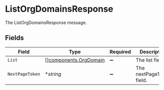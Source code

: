 # ListOrgDomainsResponse

The ListOrgDomainsResponse message.


## Fields

| Field                                                          | Type                                                           | Required                                                       | Description                                                    |
| -------------------------------------------------------------- | -------------------------------------------------------------- | -------------------------------------------------------------- | -------------------------------------------------------------- |
| `List`                                                         | [][components.OrgDomain](../../models/components/orgdomain.md) | :heavy_minus_sign:                                             | The list field.                                                |
| `NextPageToken`                                                | **string*                                                      | :heavy_minus_sign:                                             | The nextPageToken field.                                       |